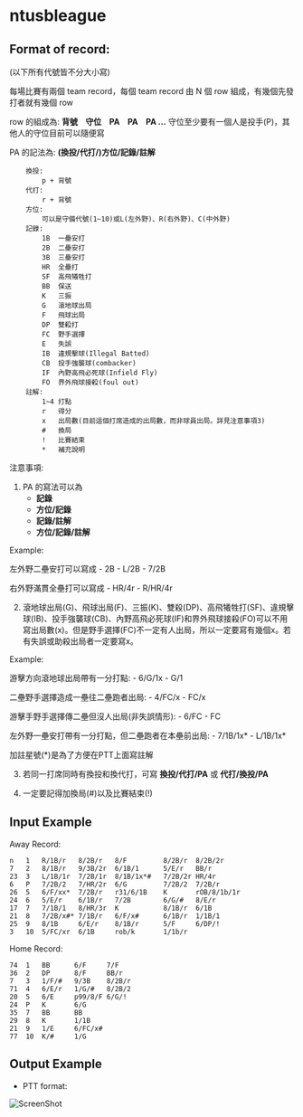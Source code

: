 ntusbleague
===========

Format of record:
-----------
(以下所有代號皆不分大小寫)

每場比賽有兩個 team record，每個 team record 由 N 個 row 組成，有幾個先發打者就有幾個 row

row 的組成為: **背號　守位　PA　PA　PA ...**
守位至少要有一個人是投手(P)，其他人的守位目前可以隨便寫


PA 的記法為: **(換投/代打/)方位/記錄/註解**
  
```
    換投:
        p + 背號
    代打: 
        r + 背號
    方位: 
        可以是守備代號(1~10)或L(左外野)、R(右外野)、C(中外野)
    記錄: 
        1B  一壘安打
        2B  二壘安打
        3B  三壘安打
        HR  全壘打
        SF  高飛犧牲打
        BB  保送
        K   三振
        G   滾地球出局
        F   飛球出局
        DP  雙殺打
        FC  野手選擇
        E   失誤
        IB  違規擊球(Illegal Batted)
        CB  投手強襲球(combacker)
        IF  內野高飛必死球(Infield Fly)
        FO  界外飛球接殺(foul out)
    註解: 
        1~4 打點
        r   得分
        x   出局數(目前這個打席造成的出局數，而非球員出局。詳見注意事項3)
        #   換局
        !   比賽結束
        *   補充說明
```        

注意事項:

1. PA 的寫法可以為 
    - **記錄**
    - **方位/記錄**
    - **記錄/註解**
    - **方位/記錄/註解**
  
  Example: 

  左外野二壘安打可以寫成
    - 2B
    - L/2B
    - 7/2B
  
  右外野滿貫全壘打可以寫成
    - HR/4r
    - R/HR/4r
  
2. 滾地球出局(G)、飛球出局(F)、三振(K)、雙殺(DP)、高飛犧牲打(SF)、違規擊球(IB)、投手強襲球(CB)、內野高飛必死球(IF)和界外飛球接殺(FO)可以不用寫出局數(x)。但是野手選擇(FC)不一定有人出局，所以一定要寫有幾個x。若有失誤或助殺出局者一定要寫x。

  Example:
  
  游擊方向滾地球出局帶有一分打點:
    - 6/G/1x
    - G/1
    
  二壘野手選擇造成一壘往二壘跑者出局:
    - 4/FC/x
    - FC/x
    
  游擊手野手選擇傳二壘但沒人出局(非失誤情形):
    - 6/FC
    - FC

  左外野一壘安打帶有一分打點，但二壘跑者在本壘前出局:
    - 7/1B/1x*
    - L/1B/1x*
  
  加註星號(*)是為了方便在PTT上面寫註解
  
3. 若同一打席同時有換投和換代打，可寫 **換投/代打/PA** 或 **代打/換投/PA**

4. 一定要記得加換局(#)以及比賽結束(!)

Input Example
----------
Away Record:
```
n   1   R/1B/r   8/2B/r   8/F         8/2B/r  8/2B/2r
7   2   8/1B/r   9/3B/2r  6/1B/1      5/E/r   BB/r
23  3   L/1B/1r  7/2B/1r  8/1B/1x*#   7/2B/2r HR/4r
6   P   7/2B/2   7/HR/2r  6/G         7/2B/2  7/2B/r
26  5   6/F/xx*  7/2B/r   r31/6/1B    K       rOB/8/1b/1r
24  6   5/E/r    6/1B/r   7/2B        6/G/#   8/E/r
17  7   7/1B/1   8/HR/3r  K           8/1B/r  6/1B
21  8   7/2B/x#* 7/1B/r   6/F/x#      6/1B/r  1/1B/1
25  9   8/1B     6/E/r    8/1B/r      5/F     6/DP/!
3   10  5/FC/xr  6/1B     rob/k       1/1b/r
```

Home Record:
```
74  1   BB      6/F     7/F
36  2   DP      8/F     BB/r
7   3   1/F/#   9/3B    8/2B/r
71  4   6/E/r   1/G/#   8/2B/2
20  5   6/E     p99/8/F 6/G/!
24  P   K       6/G
35  7   BB      BB
29  8   K       1/1B
21  9   1/E     6/FC/x#
77  10  K/#     1/G
```

Output Example
-------------
* PTT format:

![ScreenShot](https://raw.github.com/phoenix104104/Baseball_Record_Parser/ver2.0/image/ptt_example.jpg)
